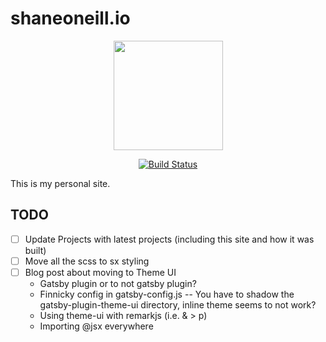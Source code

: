 # shaneoneill.io

<div align="center">
    <a href="https://shaneoneill.io">
        <img src="https://shaneoneill.io/photo.png" width="175">
    </a>
</div>

<div align="center">

[![Build Status](https://travis-ci.org/zeevosec/shaneoneill.io.svg?branch=master)](https://travis-ci.org/dwyl/learn-travis)

</div>

This is my personal site.

## TODO

- [ ] Update Projects with latest projects (including this site and how it was built)
- [ ] Move all the scss to sx styling
- [ ] Blog post about moving to Theme UI
  - Gatsby plugin or to not gatsby plugin?
  - Finnicky config in gatsby-config.js -- You have to shadow the gatsby-plugin-theme-ui directory, inline theme seems to not work?
  - Using theme-ui with remarkjs (i.e. & > p)
  - Importing @jsx everywhere
